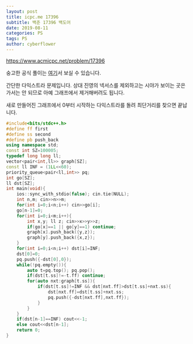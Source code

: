 ```yaml
---
layout: post
title: icpc.me 17396
subtitle: 백준 17396 백도어
date: 2019-08-11
categories: PS
tags: PS
author: cyberflower
---
```


<https://www.acmicpc.net/problem/17396>

숭고한 공식 풀이는 [여기](https://drive.google.com/file/d/1XwcQgX81fR_2ULyzXoY1DZ1Y9EsXyu-_/view)서 보실 수 있습니다.

간단한 다익스트라 문제입니다. 상대 진영의 넥서스를 제외하고는 시야가 보이는 곳은 가서는 안 되므로 아예 그래프에서 제거해버려도 됩니다.

새로 만들어진 그래프에서 0부터 시작하는 다익스트라를 돌려 최단거리를 찾으면 끝납니다.


```cpp
#include<bits/stdc++.h>
#define ff first
#define ss second
#define pb push_back
using namespace std;
const int SZ=100005;
typedef long long ll;
vector<pair<int,ll>> graph[SZ];
const ll INF = (1LL<<60);
priority_queue<pair<ll,int>> pq;
int go[SZ];
ll dst[SZ];
int main(void){
	ios::sync_with_stdio(false); cin.tie(NULL);
	int n,m; cin>>n>>m;
	for(int i=0;i<n;i++) cin>>go[i];
	go[n-1]=0;
	for(int i=0;i<m;i++){
		int x,y; ll z; cin>>x>>y>>z;
		if(go[x]==1 || go[y]==1) continue;
		graph[x].push_back({y,z});
		graph[y].push_back({x,z});		
	}
	for(int i=0;i<n;i++) dst[i]=INF;
	dst[0]=0;
	pq.push({-dst[0],0});
	while(!pq.empty()){
		auto t=pq.top(); pq.pop();
		if(dst[t.ss]!=-t.ff) continue;
		for(auto nxt:graph[t.ss]){
			if(dst[t.ss]!=INF && dst[nxt.ff]>dst[t.ss]+nxt.ss){
				dst[nxt.ff]=dst[t.ss]+nxt.ss;
				pq.push({-dst[nxt.ff],nxt.ff});
			}
		}
	}
	if(dst[n-1]==INF) cout<<-1;
	else cout<<dst[n-1];
	return 0;
}
```
